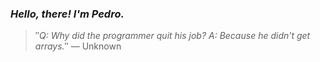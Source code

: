 ### *Hello, there! I'm Pedro.*
> ″*Q: Why did the programmer quit his job? A: Because he didn't get arrays.*″
 — Unknown
